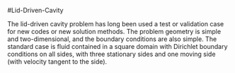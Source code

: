 #Lid-Driven-Cavity

The lid-driven cavity problem has long been used a test or validation case for new codes or new solution methods. The problem geometry is simple and two-dimensional, and the boundary conditions are also simple. The standard case is fluid contained in a square domain with Dirichlet boundary conditions on all sides, with three stationary sides and one moving side (with velocity tangent to the side).
